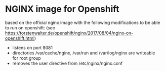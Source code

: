 # NGINX image for Openshift

based on the official nginx image with the following modifications to be able to run on openshift:
(see https://torstenwalter.de/openshift/nginx/2017/08/04/nginx-on-openshift.html)

- listens on port 8081
- directories /var/cache/nginx, /var/run and /var/log/nginx are writeable for root group
- removes the user directive from /etc/nginx/nginx.conf
